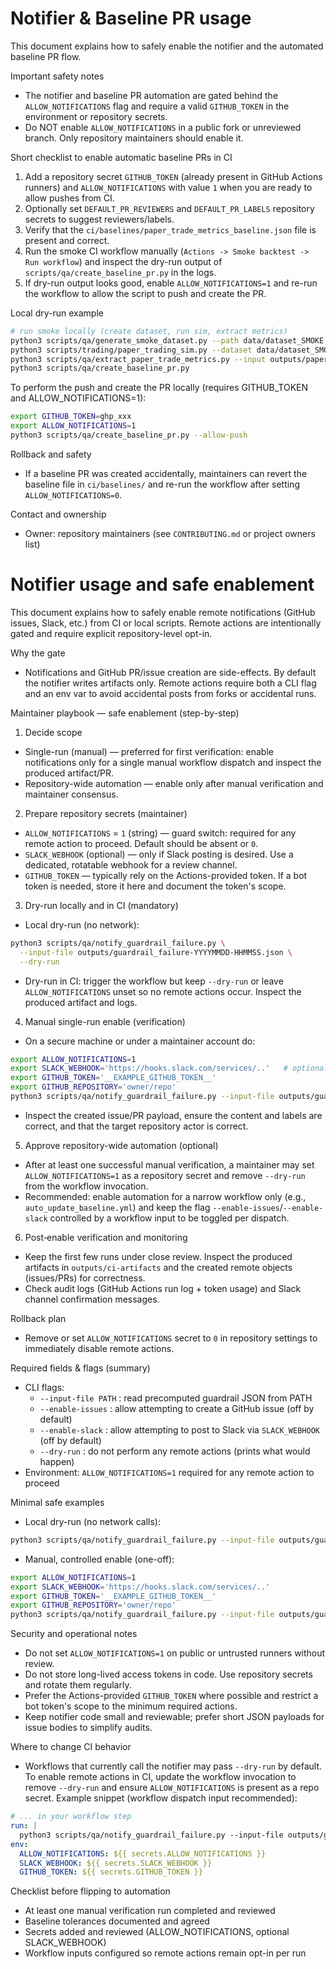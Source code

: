 # Notifier & Baseline PR usage

This document explains how to safely enable the notifier and the automated baseline PR flow.

Important safety notes
- The notifier and baseline PR automation are gated behind the `ALLOW_NOTIFICATIONS` flag and require a valid `GITHUB_TOKEN` in the environment or repository secrets.
- Do NOT enable `ALLOW_NOTIFICATIONS` in a public fork or unreviewed branch. Only repository maintainers should enable it.

Short checklist to enable automatic baseline PRs in CI
1. Add a repository secret `GITHUB_TOKEN` (already present in GitHub Actions runners) and `ALLOW_NOTIFICATIONS` with value `1` when you are ready to allow pushes from CI.
2. Optionally set `DEFAULT_PR_REVIEWERS` and `DEFAULT_PR_LABELS` repository secrets to suggest reviewers/labels.
3. Verify that the `ci/baselines/paper_trade_metrics_baseline.json` file is present and correct.
4. Run the smoke CI workflow manually (`Actions -> Smoke backtest -> Run workflow`) and inspect the dry-run output of `scripts/qa/create_baseline_pr.py` in the logs.
5. If dry-run output looks good, enable `ALLOW_NOTIFICATIONS=1` and re-run the workflow to allow the script to push and create the PR.

Local dry-run example

```bash
# run smoke locally (create dataset, run sim, extract metrics)
python3 scripts/qa/generate_smoke_dataset.py --path data/dataset_SMOKE.parquet --days 30
python3 scripts/trading/paper_trading_sim.py --dataset data/dataset_SMOKE.parquet --output outputs/paper_trade_report.json
python3 scripts/qa/extract_paper_trade_metrics.py --input outputs/paper_trade_report.json --output outputs/paper_trade_metrics.json
python3 scripts/qa/create_baseline_pr.py
```

To perform the push and create the PR locally (requires GITHUB_TOKEN and ALLOW_NOTIFICATIONS=1):

```bash
export GITHUB_TOKEN=ghp_xxx
export ALLOW_NOTIFICATIONS=1
python3 scripts/qa/create_baseline_pr.py --allow-push
```

Rollback and safety
- If a baseline PR was created accidentally, maintainers can revert the baseline file in `ci/baselines/` and re-run the workflow after setting `ALLOW_NOTIFICATIONS=0`.

Contact and ownership
- Owner: repository maintainers (see `CONTRIBUTING.md` or project owners list)
# Notifier usage and safe enablement

This document explains how to safely enable remote notifications (GitHub issues, Slack, etc.) from CI or local scripts. Remote actions are intentionally gated and require explicit repository-level opt-in.

Why the gate
- Notifications and GitHub PR/issue creation are side-effects. By default the notifier writes artifacts only. Remote actions require both a CLI flag and an env var to avoid accidental posts from forks or accidental runs.

Maintainer playbook — safe enablement (step-by-step)

1) Decide scope
- Single-run (manual) — preferred for first verification: enable notifications only for a single manual workflow dispatch and inspect the produced artifact/PR.
- Repository-wide automation — enable only after manual verification and maintainer consensus.

2) Prepare repository secrets (maintainer)
- `ALLOW_NOTIFICATIONS` = `1` (string) — guard switch: required for any remote action to proceed. Default should be absent or `0`.
- `SLACK_WEBHOOK` (optional) — only if Slack posting is desired. Use a dedicated, rotatable webhook for a review channel.
- `GITHUB_TOKEN` — typically rely on the Actions-provided token. If a bot token is needed, store it here and document the token's scope.

3) Dry-run locally and in CI (mandatory)
- Local dry-run (no network):

```bash
python3 scripts/qa/notify_guardrail_failure.py \
  --input-file outputs/guardrail_failure-YYYYMMDD-HHMMSS.json \
  --dry-run
```

- Dry-run in CI: trigger the workflow but keep `--dry-run` or leave `ALLOW_NOTIFICATIONS` unset so no remote actions occur. Inspect the produced artifact and logs.

4) Manual single-run enable (verification)
- On a secure machine or under a maintainer account do:

```bash
export ALLOW_NOTIFICATIONS=1
export SLACK_WEBHOOK='https://hooks.slack.com/services/..'   # optional
export GITHUB_TOKEN='__EXAMPLE_GITHUB_TOKEN__'
export GITHUB_REPOSITORY='owner/repo'
python3 scripts/qa/notify_guardrail_failure.py --input-file outputs/guardrail_failure-YYYYMMDD-HHMMSS.json --enable-issues --enable-slack
```

- Inspect the created issue/PR payload, ensure the content and labels are correct, and that the target repository actor is correct.

5) Approve repository-wide automation (optional)
- After at least one successful manual verification, a maintainer may set `ALLOW_NOTIFICATIONS=1` as a repository secret and remove `--dry-run` from the workflow invocation.
- Recommended: enable automation for a narrow workflow only (e.g., `auto_update_baseline.yml`) and keep the flag `--enable-issues`/`--enable-slack` controlled by a workflow input to be toggled per dispatch.

6) Post‑enable verification and monitoring
- Keep the first few runs under close review. Inspect the produced artifacts in `outputs/ci-artifacts` and the created remote objects (issues/PRs) for correctness.
- Check audit logs (GitHub Actions run log + token usage) and Slack channel confirmation messages.

Rollback plan
- Remove or set `ALLOW_NOTIFICATIONS` secret to `0` in repository settings to immediately disable remote actions.

Required fields & flags (summary)
- CLI flags:
  - `--input-file PATH` : read precomputed guardrail JSON from PATH
  - `--enable-issues` : allow attempting to create a GitHub issue (off by default)
  - `--enable-slack` : allow attempting to post to Slack via `SLACK_WEBHOOK` (off by default)
  - `--dry-run` : do not perform any remote actions (prints what would happen)
- Environment: `ALLOW_NOTIFICATIONS=1` required for any remote action to proceed

Minimal safe examples

- Local dry-run (no network calls):

```bash
python3 scripts/qa/notify_guardrail_failure.py --input-file outputs/guardrail_failure-20250920-021225.json --dry-run
```

- Manual, controlled enable (one-off):

```bash
export ALLOW_NOTIFICATIONS=1
export SLACK_WEBHOOK='https://hooks.slack.com/services/..'
export GITHUB_TOKEN='__EXAMPLE_GITHUB_TOKEN__'
export GITHUB_REPOSITORY='owner/repo'
python3 scripts/qa/notify_guardrail_failure.py --input-file outputs/guardrail_failure-20250920-021225.json --enable-issues --enable-slack
```

Security and operational notes
- Do not set `ALLOW_NOTIFICATIONS=1` on public or untrusted runners without review.
- Do not store long-lived access tokens in code. Use repository secrets and rotate them regularly.
- Prefer the Actions-provided `GITHUB_TOKEN` where possible and restrict a bot token's scope to the minimum required actions.
- Keep notifier code small and reviewable; prefer short JSON payloads for issue bodies to simplify audits.

Where to change CI behavior
- Workflows that currently call the notifier may pass `--dry-run` by default. To enable remote actions in CI, update the workflow invocation to remove `--dry-run` and ensure `ALLOW_NOTIFICATIONS` is present as a repo secret. Example snippet (workflow dispatch input recommended):

```yaml
# ... in your workflow step
run: |
  python3 scripts/qa/notify_guardrail_failure.py --input-file outputs/guardrail_failure.json --enable-issues --enable-slack
env:
  ALLOW_NOTIFICATIONS: ${{ secrets.ALLOW_NOTIFICATIONS }}
  SLACK_WEBHOOK: ${{ secrets.SLACK_WEBHOOK }}
  GITHUB_TOKEN: ${{ secrets.GITHUB_TOKEN }}
```

Checklist before flipping to automation
- At least one manual verification run completed and reviewed
- Baseline tolerances documented and agreed
- Secrets added and reviewed (ALLOW_NOTIFICATIONS, optional SLACK_WEBHOOK)
- Workflow inputs configured so remote actions remain opt-in per run
